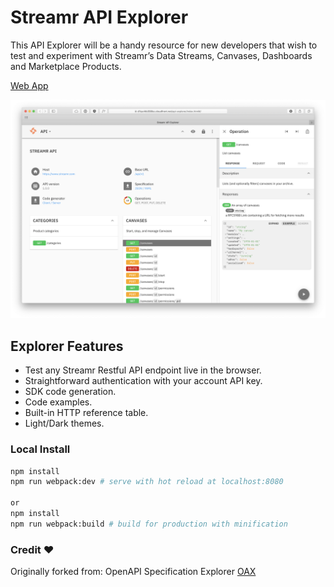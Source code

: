 # Streamr API Explorer
This API Explorer will be a handy resource for new developers that wish to test and experiment with Streamr’s Data Streams, Canvases, Dashboards and Marketplace Products.

[Web App](https://streamr.com/api-explorer)

![API Explorer](https://raw.githubusercontent.com/streamr-dev/api-explorer/api-explorer-fixes-streamr-customization/API_explorer_B.png "API Explorer")


## Explorer Features
- Test any Streamr Restful API endpoint live in the browser.
- Straightforward authentication with your account API key.
- SDK code generation.
- Code examples.
- Built-in HTTP reference table.
- Light/Dark themes.


### Local Install

``` bash
npm install
npm run webpack:dev # serve with hot reload at localhost:8080

or 
npm install
npm run webpack:build # build for production with minification 
```

### Credit ❤️
Originally forked from: OpenAPI Specification Explorer [OAX](https://darosh.github.io/oax/)
